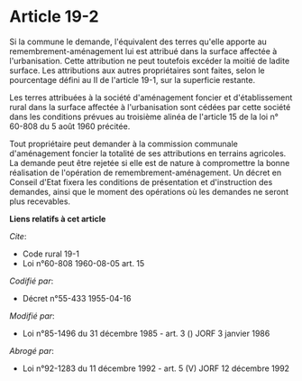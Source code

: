 # Article 19-2

Si la commune le demande, l'équivalent des terres qu'elle apporte au remembrement-aménagement lui est attribué dans la
surface affectée à l'urbanisation. Cette attribution ne peut toutefois excéder la moitié de ladite surface. Les attributions
aux autres propriétaires sont faites, selon le pourcentage défini au II de l'article 19-1, sur la superficie restante.

Les terres attribuées à la société d'aménagement foncier et d'établissement rural dans la surface affectée à l'urbanisation
sont cédées par cette société dans les conditions prévues au troisième alinéa de l'article 15 de la loi n° 60-808 du 5 août
1960 précitée.

Tout propriétaire peut demander à la commission communale d'aménagement foncier la totalité de ses attributions en terrains
agricoles. La demande peut être rejetée si elle est de nature à compromettre la bonne réalisation de l'opération de
remembrement-aménagement. Un décret en Conseil d'Etat fixera les conditions de présentation et d'instruction des demandes,
ainsi que le moment des opérations où les demandes ne seront plus recevables.

**Liens relatifs à cet article**

_Cite_:

  - Code rural 19-1
  - Loi n°60-808 1960-08-05 art. 15

_Codifié par_:

  - Décret n°55-433 1955-04-16

_Modifié par_:

  - Loi n°85-1496 du 31 décembre 1985 - art. 3 () JORF 3 janvier 1986

_Abrogé par_:

  - Loi n°92-1283 du 11 décembre 1992 - art. 5 (V) JORF 12 décembre 1992
